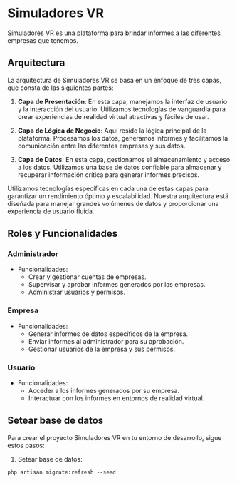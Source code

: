 # Simuladores VR

Simuladores VR es una plataforma para brindar informes a las diferentes empresas que tenemos.

## Arquitectura

La arquitectura de Simuladores VR se basa en un enfoque de tres capas, que consta de las siguientes partes:

1. **Capa de Presentación**: En esta capa, manejamos la interfaz de usuario y la interacción del usuario. Utilizamos tecnologías de vanguardia para crear experiencias de realidad virtual atractivas y fáciles de usar.

2. **Capa de Lógica de Negocio**: Aquí reside la lógica principal de la plataforma. Procesamos los datos, generamos informes y facilitamos la comunicación entre las diferentes empresas y sus datos.

3. **Capa de Datos**: En esta capa, gestionamos el almacenamiento y acceso a los datos. Utilizamos una base de datos confiable para almacenar y recuperar información crítica para generar informes precisos.

Utilizamos tecnologías específicas en cada una de estas capas para garantizar un rendimiento óptimo y escalabilidad. Nuestra arquitectura está diseñada para manejar grandes volúmenes de datos y proporcionar una experiencia de usuario fluida.

## Roles y Funcionalidades

### Administrador

- Funcionalidades:
  - Crear y gestionar cuentas de empresas.
  - Supervisar y aprobar informes generados por las empresas.
  - Administrar usuarios y permisos.
  
### Empresa

- Funcionalidades:
  - Generar informes de datos específicos de la empresa.
  - Enviar informes al administrador para su aprobación.
  - Gestionar usuarios de la empresa y sus permisos.

### Usuario

- Funcionalidades:
  - Acceder a los informes generados por su empresa.
  - Interactuar con los informes en entornos de realidad virtual.

## Setear base de datos

Para crear el proyecto Simuladores VR en tu entorno de desarrollo, sigue estos pasos:

1. Setear base de datos:

```
php artisan migrate:refresh --seed

```